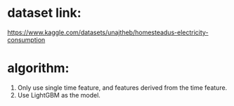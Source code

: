 # dataset link: 
https://www.kaggle.com/datasets/unajtheb/homesteadus-electricity-consumption

# algorithm:
1. Only use single time feature, and features derived from the time feature.
2. Use LightGBM as the model.